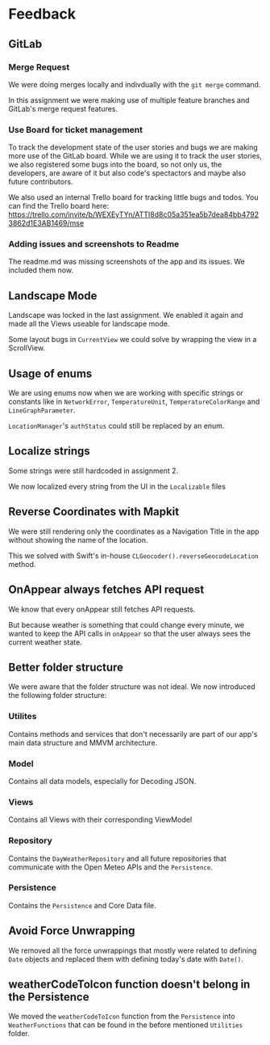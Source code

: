 # Feedback 

## GitLab

### Merge Request

We were doing merges locally and indivdually with the `git merge` command.

In this assignment we were making use of multiple feature branches and GitLab's merge request features.

### Use Board for ticket management

To track the development state of the user stories and bugs we are making more use of the GitLab board. While we are using it to track the user stories, we also registered some bugs into the board, so not only us, the developers, are aware of it but also code's spectactors and maybe also future contributors.

We also used an internal Trello board for tracking little bugs and todos. You can find the Trello board here: https://trello.com/invite/b/WEXEyTYn/ATTI8d8c05a351ea5b7dea84bb47923862d1E3AB1469/mse
### Adding issues and screenshots to Readme

The readme.md was missing screenshots of the app and its issues. We included them now.


## Landscape Mode
Landscape was locked in the last assignment. We enabled it again and made all the Views useable for landscape mode.

Some layout bugs in `CurrentView` we could solve by wrapping the view in a ScrollView.

## Usage of enums

We are using enums now when we are working with specific strings or constants like in `NetworkError`, `TemperatureUnit`, `TemperatureColorRange` and `LineGraphParameter`.

`LocationManager`'s `authStatus` could still be replaced by an enum.

## Localize strings

Some strings were still hardcoded in assignment 2.

We now localized every string from the UI in the `Localizable` files

## Reverse Coordinates with Mapkit

We were still rendering only the coordinates as a Navigation Title in the app without showing the name of the location.

This we solved with Swift's in-house `CLGeocoder().reverseGeocodeLocation` method.

## OnAppear always fetches API request

We know that every onAppear still fetches API requests.

But because weather is something that could change every minute, we wanted to keep the API calls in `onAppear` so that the user always sees the current weather state.
## Better folder structure

We were aware that the folder structure was not ideal. We now introduced the following folder structure:

### Utilites

Contains methods and services that don't necessarily are part of our app's main data structure and MMVM architecture.

### Model

Contains all data models, especially for Decoding JSON.

### Views

Contains all Views with their corresponding ViewModel

### Repository

Contains the `DayWeatherRepository` and all future repositories that communicate with the Open Meteo APIs and the `Persistence`.


### Persistence

Contains the `Persistence` and Core Data file.


## Avoid Force Unwrapping

We removed all the force unwrappings that mostly were related to defining `Date` objects and replaced them with defining today's date with `Date()`.

## weatherCodeToIcon function doesn't belong in the Persistence

We moved the `weatherCodeToIcon` function from the `Persistence` into `WeatherFunctions` that can be found in the before mentioned `Utilities` folder.
